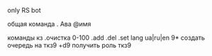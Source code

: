 only RS bot


общая команда
. Ава @имя

команды кз
.очистка 0-100
.add
.del
.set lang ua|ru|en
9* создать очередь на ткз9
+d9 получить роль ткз9

